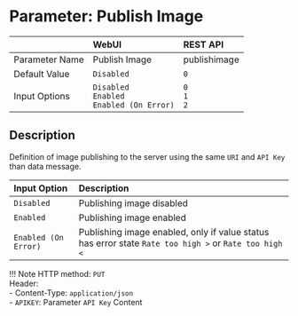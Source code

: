 # Parameter: Publish Image

|                   | WebUI               | REST API
|:---               |:---                 |:----
| Parameter Name    | Publish Image       | publishimage
| Default Value     | `Disabled`          | `0`
| Input Options     | `Disabled`<br>`Enabled`<br>`Enabled (On Error)` | `0`<br>`1`<br>`2`


## Description

Definition of image publishing to the server using the same `URI` and `API Key` than data message. 


| Input Option               | Description
|:---                        |:---
| `Disabled`                 | Publishing image disabled
| `Enabled`                  | Publishing image enabled
| `Enabled (On Error)`       | Publishing image enabled, only if value status has error state `Rate too high >` or `Rate too high <`


!!! Note
    HTTP method: `PUT`<br>
    Header:<br>
    - Content-Type: `application/json`<br>
    - `APIKEY`: Parameter `API Key` Content


